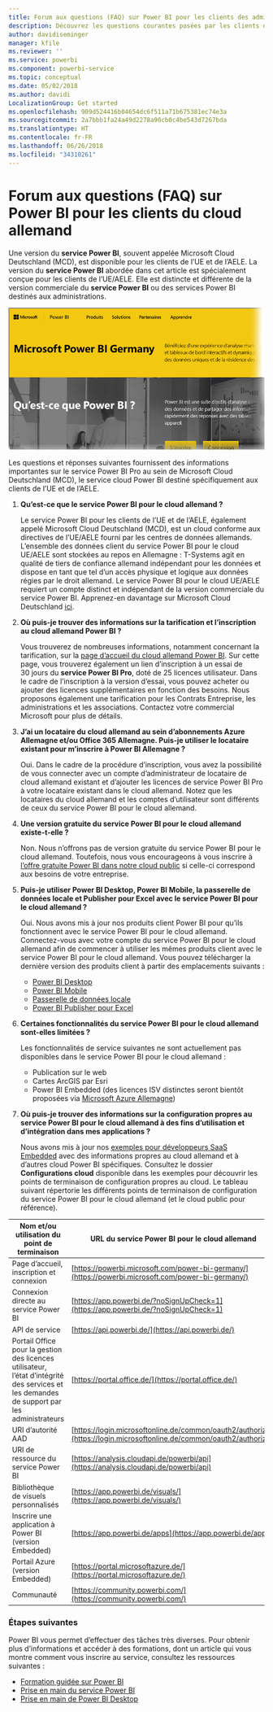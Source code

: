 ```yaml
---
title: Forum aux questions (FAQ) sur Power BI pour les clients des administrations allemandes
description: Découvrez les questions courantes posées par les clients des administrations allemandes au sujet du service Power BI pour l’Allemagne
author: davidiseminger
manager: kfile
ms.reviewer: ''
ms.service: powerbi
ms.component: powerbi-service
ms.topic: conceptual
ms.date: 05/02/2018
ms.author: davidi
LocalizationGroup: Get started
ms.openlocfilehash: 909d524416b04654dc6f511a71b675381ec74e3a
ms.sourcegitcommit: 2a7bbb1fa24a49d2278a90cb0c4be543d7267bda
ms.translationtype: HT
ms.contentlocale: fr-FR
ms.lasthandoff: 06/26/2018
ms.locfileid: "34310261"
---
```

# <a name="frequently-asked-questions-for-power-bi-for-germany-cloud-customers"></a>Forum aux questions (FAQ) sur Power BI pour les clients du cloud allemand
Une version du **service Power BI**, souvent appelée Microsoft Cloud Deutschland (MCD), est disponible pour les clients de l’UE et de l’AELE. La version du **service Power BI** abordée dans cet article est spécialement conçue pour les clients de l’UE/AELE. Elle est distincte et différente de la version commerciale du **service Power BI** ou des services Power BI destinés aux administrations.

![](media/service-govde-faq/govde-faq_01.png)

Les questions et réponses suivantes fournissent des informations importantes sur le service Power BI Pro au sein de Microsoft Cloud Deutschland (MCD), le service cloud Power BI destiné spécifiquement aux clients de l’UE et de l’AELE.

1. **Qu’est-ce que le service Power BI pour le cloud allemand ?**
   
   Le service Power BI pour les clients de l’UE et de l’AELE, également appelé Microsoft Cloud Deutschland (MCD), est un cloud conforme aux directives de l’UE/AELE fourni par les centres de données allemands. L’ensemble des données client du service Power BI pour le cloud UE/AELE sont stockées au repos en Allemagne : T-Systems agit en qualité de tiers de confiance allemand indépendant pour les données et dispose en tant que tel d’un accès physique et logique aux données régies par le droit allemand. Le service Power BI pour le cloud UE/AELE requiert un compte distinct et indépendant de la version commerciale du service Power BI. Apprenez-en davantage sur Microsoft Cloud Deutschland [ici](https://www.microsoft.com/trustcenter/cloudservices/nationalcloud).
2. **Où puis-je trouver des informations sur la tarification et l’inscription au cloud allemand Power BI ?**
   
   Vous trouverez de nombreuses informations, notamment concernant la tarification, sur la [page d’accueil du cloud allemand Power BI](https://powerbi.microsoft.com/power-bi-germany/). Sur cette page, vous trouverez également un lien d’inscription à un essai de 30 jours du **service Power BI Pro**, doté de 25 licences utilisateur. Dans le cadre de l’inscription à la version d’essai, vous pouvez acheter ou ajouter des licences supplémentaires en fonction des besoins. Nous proposons également une tarification pour les Contrats Entreprise, les administrations et les associations. Contactez votre commercial Microsoft pour plus de détails.
3. **J’ai un locataire du cloud allemand au sein d’abonnements Azure Allemagne et/ou Office 365 Allemagne. Puis-je utiliser le locataire existant pour m’inscrire à Power BI Allemagne ?**
   
   Oui. Dans le cadre de la procédure d’inscription, vous avez la possibilité de vous connecter avec un compte d’administrateur de locataire de cloud allemand existant et d’ajouter les licences de service Power BI Pro à votre locataire existant dans le cloud allemand. Notez que les locataires du cloud allemand et les comptes d’utilisateur sont différents de ceux du service Power BI pour le cloud allemand.
4. **Une version gratuite du service Power BI pour le cloud allemand existe-t-elle ?**
   
   Non. Nous n’offrons pas de version gratuite du service Power BI pour le cloud allemand. Toutefois, nous vous encourageons à vous inscrire à [l’offre gratuite Power BI dans notre cloud public](https://powerbi.microsoft.com/get-started/) si celle-ci correspond aux besoins de votre entreprise.
5. **Puis-je utiliser Power BI Desktop, Power BI Mobile, la passerelle de données locale et Publisher pour Excel avec le service Power BI pour le cloud allemand ?**
   
   Oui. Nous avons mis à jour nos produits client Power BI pour qu’ils fonctionnent avec le service Power BI pour le cloud allemand. Connectez-vous avec votre compte du service Power BI pour le cloud allemand afin de commencer à utiliser les mêmes produits client avec le service Power BI pour le cloud allemand. Vous pouvez télécharger la dernière version des produits client à partir des emplacements suivants :
   
   * [Power BI Desktop](https://powerbi.microsoft.com/desktop/)
   * [Power BI Mobile](https://powerbi.microsoft.com/mobile/)
   * [Passerelle de données locale](https://powerbi.microsoft.com/gateway/)
   * [Power BI Publisher pour Excel](https://powerbi.microsoft.com/excel-dashboard-publisher/)
6. **Certaines fonctionnalités du service Power BI pour le cloud allemand sont-elles limitées ?**
   
   Les fonctionnalités de service suivantes ne sont actuellement pas disponibles dans le service Power BI pour le cloud allemand :
   
   * Publication sur le web
   * Cartes ArcGIS par Esri
   * Power BI Embedded (des licences ISV distinctes seront bientôt proposées via [Microsoft Azure Allemagne](https://azure.microsoft.com/overview/clouds/germany/))
7. **Où puis-je trouver des informations sur la configuration propres au service Power BI pour le cloud allemand à des fins d’utilisation et d’intégration dans mes applications ?**
   
   Nous avons mis à jour nos [exemples pour développeurs SaaS Embedded](https://github.com/Microsoft/PowerBI-Developer-Samples) avec des informations propres au cloud allemand et à d’autres cloud Power BI spécifiques. Consultez le dossier **Configurations cloud** disponible dans les exemples pour découvrir les points de terminaison de configuration propres au cloud. Le tableau suivant répertorie les différents points de terminaison de configuration du service Power BI pour le cloud allemand (et le cloud public pour référence).

| **Nom et/ou utilisation du point de terminaison** | **URL du service Power BI pour le cloud allemand** | **URL équivalente dans le cloud public (pour référence)** |
| --- | --- | --- |
| Page d’accueil, inscription et connexion |[https://powerbi.microsoft.com/power-bi-germany/](https://powerbi.microsoft.com/power-bi-germany/) |[https://powerbi.microsoft.com/](https://powerbi.microsoft.com/) |
| Connexion directe au service Power BI |[https://app.powerbi.de/?noSignUpCheck=1](https://app.powerbi.de/?noSignUpCheck=1) |[https://app.powerbi.com/?noSignUpCheck=1](https://app.powerbi.com/?noSignUpCheck=1) |
| API de service |[https://api.powerbi.de/](https://api.powerbi.de/) |[https://api.powerbi.com/](https://api.powerbi.com/) |
| Portail Office pour la gestion des licences utilisateur, l’état d’intégrité des services et les demandes de support par les administrateurs |[https://portal.office.de/](https://portal.office.de/) |[https://portal.office.com/](https://portal.office.com/) |
| URI d’autorité AAD |[https://login.microsoftonline.de/common/oauth2/authorize/](https://login.microsoftonline.de/common/oauth2/authorize/) |[https://login.microsoftonline.com/common/oauth2/authorize/](https://login.microsoftonline.com/common/oauth2/authorize/) |
| URI de ressource du service Power BI |[https://analysis.cloudapi.de/powerbi/api](https://analysis.cloudapi.de/powerbi/api) |[https://analysis.windows.net/powerbi/api](https://analysis.windows.net/powerbi/api) |
| Bibliothèque de visuels personnalisés |[https://app.powerbi.de/visuals/](https://app.powerbi.de/visuals/) |[https://app.powerbi.com/visuals/](https://app.powerbi.com/visuals/) |
| Inscrire une application à Power BI (version Embedded) |[https://app.powerbi.de/apps](https://app.powerbi.de/apps) |[https://app.powerbi.com/apps](https://app.powerbi.com/apps) |
| Portail Azure (version Embedded) |[https://portal.microsoftazure.de/](https://portal.microsoftazure.de/) |[https://portal.azure.com/](https://portal.azure.com/) |
| Communauté |[https://community.powerbi.com/](https://community.powerbi.com/) |[https://community.powerbi.com/](https://community.powerbi.com/) |

### <a name="next-steps"></a>Étapes suivantes
Power BI vous permet d’effectuer des tâches très diverses. Pour obtenir plus d’informations et accéder à des formations, dont un article qui vous montre comment vous inscrire au service, consultez les ressources suivantes :

* [Formation guidée sur Power BI](guided-learning/gettingstarted.yml?tutorial-step=1)
* [Prise en main du service Power BI](service-get-started.md)
* [Prise en main de Power BI Desktop](desktop-getting-started.md)

